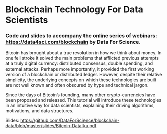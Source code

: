 # Blockchain Technology For Data Scientists

### Code and slides to accompany the online series of webinars: https://data4sci.com/blockchain by Data For Science.

Bitcoin has brought about a true revolution in how we think about money. In one fell stroke it solved the main problems that afflicted previous attempts at a truly digital currency: distributed consensus, double spending, and external attacks. Perhaps more importantly, it provided the first working version of a blockchain or distributed ledger. However, despite their relative simplicity, the underlying concepts on which these technologies are built are not well known and often obscured by hype and technical jargon.

Since the days of Bitcoin’s founding, many other crypto-currencies have been proposed and released. This tutorial will introduce these technologies in an intuitive way for data scientists, explaining their driving algorithms, motivations, and data structures. 

Slides: https://github.com/DataForScience/blockchain-data/blob/master/slides/Bitcoin-DataIku.pdf